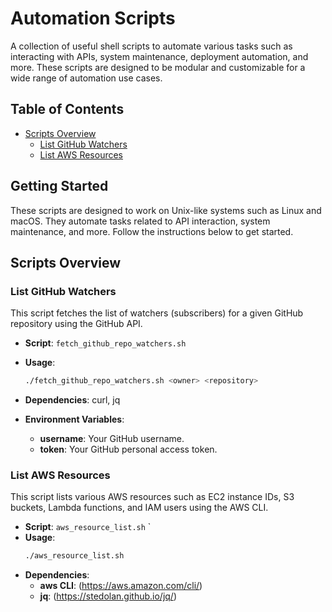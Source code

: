 # Automation Scripts

A collection of useful shell scripts to automate various tasks such as interacting with APIs, system maintenance, deployment automation, and more. These scripts are designed to be modular and customizable for a wide range of automation use cases.

## Table of Contents
- [Scripts Overview](#scripts-overview)
  - [List GitHub Watchers](#list-github-watchers)
  - [List AWS Resources](#list-aws-resources)

## Getting Started

These scripts are designed to work on Unix-like systems such as Linux and macOS. They automate tasks related to API interaction, system maintenance, and more. Follow the instructions below to get started.

## Scripts Overview

### List GitHub Watchers

This script fetches the list of watchers (subscribers) for a given GitHub repository using the GitHub API.

- **Script**: `fetch_github_repo_watchers.sh`
- **Usage**: 
  ```bash
  ./fetch_github_repo_watchers.sh <owner> <repository>

- **Dependencies**: curl, jq

- **Environment Variables**:
  - **username**: Your GitHub username.
  - **token**: Your GitHub personal access token.

### List AWS Resources

This script lists various AWS resources such as EC2 instance IDs, S3 buckets, Lambda functions, and IAM users using the AWS CLI.

- **Script**: `aws_resource_list.sh`
`
- **Usage**:
  ```bash
  ./aws_resource_list.sh

- **Dependencies**:
  - **aws CLI**: (https://aws.amazon.com/cli/)
  - **jq**: (https://stedolan.github.io/jq/)

